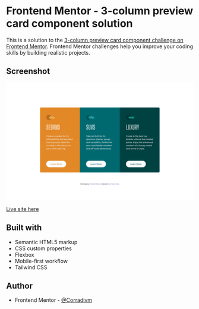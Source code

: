 # Frontend Mentor - 3-column preview card component solution

This is a solution to the [3-column preview card component challenge on Frontend Mentor](https://www.frontendmentor.io/challenges/3column-preview-card-component-pH92eAR2-). Frontend Mentor challenges help you improve your coding skills by building realistic projects. 

## Screenshot

![](design/mysolution.png)

[Live site here](https://corradivm.github.io/frontend-mentor-challenges/3-column-preview-card-component)

## Built with

- Semantic HTML5 markup
- CSS custom properties
- Flexbox
- Mobile-first workflow
- Tailwind CSS

## Author

- Frontend Mentor - [@Corradivm](https://www.frontendmentor.io/profile/Corradivm)
